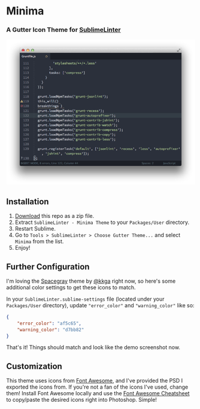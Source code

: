 # Minima

### A Gutter Icon Theme for [SublimeLinter](https://github.com/SublimeLinter/SublimeLinter)

![image](_screenshots/minima-thumb.png)

## Installation

1. [Download](https://github.com/trent-boyd/sublimelinter-minima-theme/archive/master.zip) this repo as a zip file.
2. Extract `SublimeLinter - Minima Theme` to your `Packages/User` directory.
3. Restart Sublime.
4. Go to `Tools > SublimeLinter > Choose Gutter Theme...` and select `Minima` from the list.
5. Enjoy!

## Further Configuration

I'm loving the [Spacegray](http://kkga.github.io/spacegray/) theme by [@kkga](https://github.com/kkga) right now, so here's some additional color settings to get these icons to match.

In your `SublimeLinter.sublime-settings` file (located under your `Packages/User` directory), update `"error_color"` and `"warning_color"` like so:

``` json
{
	"error_color": "af5c65",
	"warning_color": "d7bb82"
}
```

That's it! Things should match and look like the demo screenshot now.

## Customization

This theme uses icons from [Font Awesome](http://fortawesome.github.io/Font-Awesome/), and I've provided the PSD I exported the icons from. If you're not a fan of the icons I've used, change them! Install Font Awesome locally and use the [Font Awesome Cheatsheet](http://fortawesome.github.io/Font-Awesome/cheatsheet/) to copy/paste the desired icons right into Photoshop. Simple!
